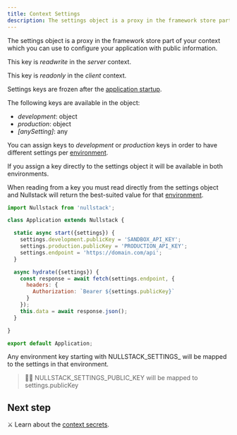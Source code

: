 ```yaml
---
title: Context Settings
description: The settings object is a proxy in the framework store part of your context which you can use to configure your application with public information
---
```


The settings object is a proxy in the framework store part of your context which you can use to configure your application with public information.

This key is *readwrite* in the *server* context.

This key is *readonly* in the *client* context.

Settings keys are frozen after the [application startup](/application-startup).

The following keys are available in the object:

- *development*: object
- *production*: object
- *[anySetting]*: any

You can assign keys to *development* or *production* keys in order to have different settings per [environment](/context-environment).

If you assign a key directly to the settings object it will be available in both environments.

When reading from a key you must read directly from the settings object and Nullstack will return the best-suited value for that [environment](/context-environment).

```jsx
import Nullstack from 'nullstack';

class Application extends Nullstack {

  static async start({settings}) {
    settings.development.publicKey = 'SANDBOX_API_KEY';
    settings.production.publicKey = 'PRODUCTION_API_KEY';
    settings.endpoint = 'https://domain.com/api';
  }

  async hydrate({settings}) {
    const response = await fetch(settings.endpoint, {
      headers: {
        Authorization: `Bearer ${settings.publicKey}`
      }
    });
    this.data = await response.json();
  }

}

export default Application;
```

Any environment key starting with NULLSTACK_SETTINGS_ will be mapped to the settings in that environment.

> 🐱‍💻 NULLSTACK_SETTINGS_PUBLIC_KEY will be mapped to settings.publicKey

## Next step

⚔ Learn about the [context secrets](/context-secrets).